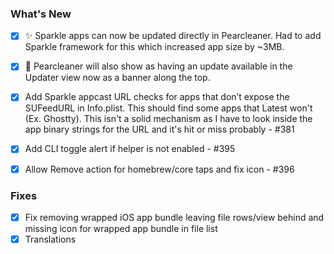 ### What's New

- [x] ✨ Sparkle apps can now be updated directly in Pearcleaner. Had to add Sparkle framework for this which increased app size by ~3MB.
- [x] 🍐 Pearcleaner will also show as having an update available in the Updater view now as a banner along the top.
- [x] Add Sparkle appcast URL checks for apps that don’t expose the SUFeedURL in Info.plist. This should find some apps that Latest won't (Ex. Ghostty). This isn't a solid mechanism as I have to look inside the app binary strings for the URL and it's hit or miss probably - #381
- [x] Add CLI toggle alert if helper is not enabled - #395
- [x] Allow Remove action for homebrew/core taps and fix icon - #396


### Fixes

- [x] Fix removing wrapped iOS app bundle leaving file rows/view behind and missing icon for wrapped app bundle in file list
- [x] Translations
